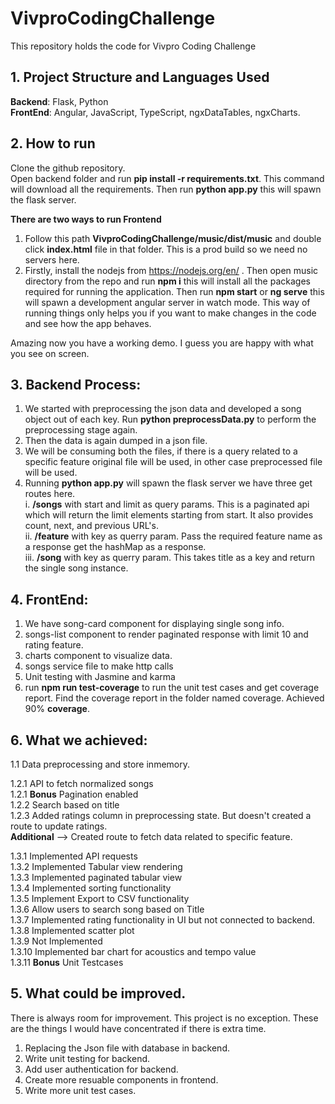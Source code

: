 # VivproCodingChallenge
This repository holds the code for Vivpro Coding Challenge


## 1. Project Structure and Languages Used
**Backend**: Flask, Python\
**FrontEnd**: Angular, JavaScript, TypeScript, ngxDataTables, ngxCharts.

## 2. How to run
Clone the github repository.\
Open backend folder and run **pip install -r requirements.txt**. This command will download all the requirements. Then run **python app.py** this will spawn the flask server.

**There are two ways to run Frontend**
1. Follow this path **VivproCodingChallenge/music/dist/music** and double click **index.html** file in that folder. This is a prod build so we need no servers here.
2. Firstly, install the nodejs from https://nodejs.org/en/ . Then open music directory from the repo and run **npm i** this will install all the packages required for running the application. Then run **npm start** or **ng serve** this will spawn a development angular server in watch mode. This way of running things only helps you if you want to make changes in the code and see how the app behaves.

Amazing now you have a working demo. I guess you are happy with what you see on screen.

## 3. Backend Process:
1. We started with preprocessing the json data and developed a song object out of each key. Run **python preprocessData.py** to perform the preprocessing stage again.
2. Then the data is again dumped in a json file.
3. We will be consuming both the files, if there is a query related to a specific feature original file will be used, in other case preprocessed file will be used.
4. Running **python app.py** will spawn the flask server we have three get routes here.\
  i. **/songs** with start and limit as query params. This is a paginated api which will return the limit elements starting from start. It also provides count, next, and previous URL's.\
  ii. **/feature** with key as querry param. Pass the required feature name as a response get the hashMap as a response.\
  iii. **/song** with key as querry param. This takes title as a key and return the single song instance.
  
## 4. FrontEnd:
1. We have song-card component for displaying single song info.
2. songs-list component to render paginated response with limit 10 and rating feature.
3. charts component to visualize data.
4. songs service file to make http calls
5. Unit testing with Jasmine and karma
6. run **npm run test-coverage** to run the unit test cases and get coverage report. Find the coverage report in the folder named coverage. Achieved 90% **coverage**.

## 6. What we achieved:
1.1 Data preprocessing and store inmemory.

1.2.1 API to fetch normalized songs\
1.2.1 **Bonus** Pagination enabled\
1.2.2 Search based on title\
1.2.3 Added ratings column in preprocessing state. But doesn't created a route to update ratings.\
**Additional** --> Created route to fetch data related to specific feature.

1.3.1 Implemented API requests\
1.3.2 Implemented Tabular view rendering\
1.3.3 Implemented paginated tabular view\
1.3.4 Implemented sorting functionality\
1.3.5 Implement Export to CSV functionality\
1.3.6 Allow users to search song based on Title\
1.3.7 Implemented rating functionality in UI but not connected to backend.\
1.3.8 Implemented scatter plot\
1.3.9 Not Implemented\
1.3.10 Implemented bar chart for acoustics and tempo value\
1.3.11 **Bonus** Unit Testcases


## 5. What could be improved.
There is always room for improvement. This project is no exception. These are the things I would have concentrated if there is extra time.
1. Replacing the Json file with database in backend.
2. Write unit testing for backend.
3. Add user authentication for backend.
4. Create more resuable components in frontend.
5. Write more unit test cases.
